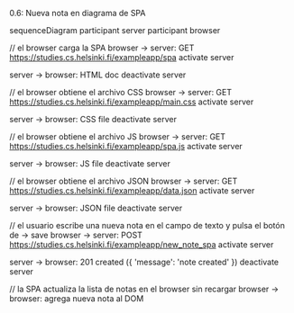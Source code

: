 0.6: Nueva nota en diagrama de SPA

sequenceDiagram 
    participant server
    participant browser

// el browser carga la SPA
browser -> server: GET https://studies.cs.helsinki.fi/exampleapp/spa
activate server

server -> browser: HTML doc 
deactivate server

// el browser obtiene el archivo CSS
browser -> server: GET https://studies.cs.helsinki.fi/exampleapp/main.css
activate server

server -> browser: CSS file
deactivate server

// el browser obtiene el archivo JS
browser -> server: GET https://studies.cs.helsinki.fi/exampleapp/spa.js
activate server

server -> browser: JS file
deactivate server

// el browser obtiene el archivo JSON 
browser -> server: GET https://studies.cs.helsinki.fi/exampleapp/data.json 
activate server 

server -> browser: JSON file
deactivate server

// el usuario escribe una nueva nota en el campo de texto y pulsa el botón de -> save
browser -> server: POST https://studies.cs.helsinki.fi/exampleapp/new_note_spa
activate server

server -> browser: 201 created ({ 'message': 'note created' })
deactivate server

// la SPA actualiza la lista de notas en el browser sin recargar
browser -> browser: agrega nueva nota al DOM